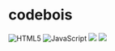 # codebois


![HTML5](https://img.shields.io/badge/html5-%23E34F26.svg?style=for-the-badge&logo=html5&logoColor=white) ![JavaScript](https://img.shields.io/badge/javascript-%23323330.svg?style=for-the-badge&logo=javascript&logoColor=%23F7DF1E)
![](https://dcbadge.vercel.app/api/shield/842656445001891841)
![](https://dcbadge.vercel.app/api/shield/502916609791361025)
